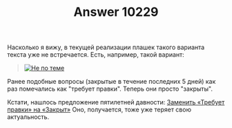 ﻿---
title: "Answer 10229"
se.owner.user_id: 176217
se.owner.display_name: "αλεχολυτ"
se.owner.link: "https://ru.meta.stackoverflow.com/users/176217/%ce%b1%ce%bb%ce%b5%cf%87%ce%bf%ce%bb%cf%85%cf%84"
se.answer_id: 10229
se.question_id: 7598
se.post_type: answer
se.is_accepted: False
---
<p>Насколько я вижу, в текущей реализации плашек такого варианта текста уже не встречается. Есть, например, такой вариант:</p>

<blockquote>
  <p><a href="https://i.stack.imgur.com/Yh8dw.png" rel="nofollow noreferrer"><img src="https://i.stack.imgur.com/Yh8dw.png" alt="Не по теме"></a></p>
</blockquote>

<p>Ранее подобные вопросы (закрытые в течение последних 5 дней) как раз помечались как "требует правки". Теперь они просто "закрыты".</p>

<p>Кстати, нашлось предложение пятилетней давности: <a href="https://ru.meta.stackoverflow.com/q/739/176217">Заменить &#171;Требует правки&#187; на &#171;Закрыт&#187;</a> Оно, получается, тоже уже теряет свою актуальность.</p>
